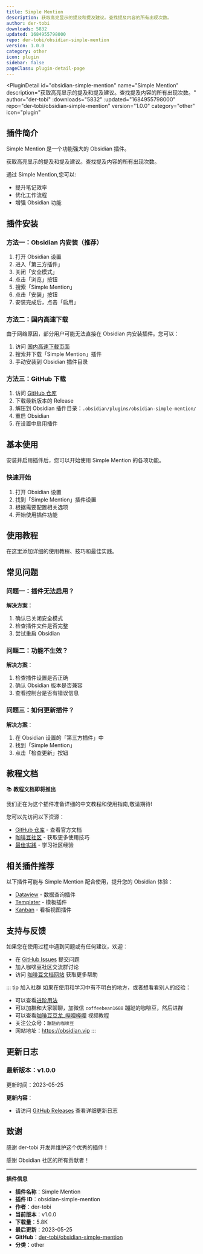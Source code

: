 ```yaml
---
title: Simple Mention
description: 获取高亮显示的提及和提及建议。查找提及内容的所有出现次数。
author: der-tobi
downloads: 5832
updated: 1684955798000
repo: der-tobi/obsidian-simple-mention
version: 1.0.0
category: other
icon: plugin
sidebar: false
pageClass: plugin-detail-page
---
```


<PluginDetail
  id="obsidian-simple-mention"
  name="Simple Mention"
  description="获取高亮显示的提及和提及建议。查找提及内容的所有出现次数。"
  author="der-tobi"
  :downloads="5832"
  :updated="1684955798000"
  repo="der-tobi/obsidian-simple-mention"
  version="1.0.0"
  category="other"
  icon="plugin"
>

<!-- AUTO_GENERATED_START -->
## 插件简介

Simple Mention 是一个功能强大的 Obsidian 插件。

获取高亮显示的提及和提及建议。查找提及内容的所有出现次数。

通过 Simple Mention,您可以:

- 提升笔记效率
- 优化工作流程
- 增强 Obsidian 功能

<!-- AUTO_GENERATED_END -->

<!-- AUTO_GENERATED_START -->
## 插件安装

### 方法一：Obsidian 内安装（推荐）

1. 打开 Obsidian 设置
2. 进入「第三方插件」
3. 关闭「安全模式」
4. 点击「浏览」按钮
5. 搜索「Simple Mention」
6. 点击「安装」按钮
7. 安装完成后，点击「启用」

### 方法二：国内高速下载

由于网络原因，部分用户可能无法直接在 Obsidian 内安装插件。您可以：

1. 访问 [国内高速下载页面](/zh/documentation/obsidian-plugins-download.html)
2. 搜索并下载「Simple Mention」插件
3. 手动安装到 Obsidian 插件目录

### 方法三：GitHub 下载

1. 访问 [GitHub 仓库](https://github.com/der-tobi/obsidian-simple-mention)
2. 下载最新版本的 Release
3. 解压到 Obsidian 插件目录：`.obsidian/plugins/obsidian-simple-mention/`
4. 重启 Obsidian
5. 在设置中启用插件

## 基本使用

安装并启用插件后，您可以开始使用 Simple Mention 的各项功能。

### 快速开始

1. 打开 Obsidian 设置
2. 找到「Simple Mention」插件设置
3. 根据需要配置相关选项
4. 开始使用插件功能

<!-- AUTO_GENERATED_END -->

<!-- CUSTOM_CONTENT_START:tutorial -->
## 使用教程

在这里添加详细的使用教程、技巧和最佳实践。

<!-- CUSTOM_CONTENT_END:tutorial -->

<!-- SHARED_CONTENT_START -->
## 常见问题

### 问题一：插件无法启用？

**解决方案**：
1. 确认已关闭安全模式
2. 检查插件文件是否完整
3. 尝试重启 Obsidian

### 问题二：功能不生效？

**解决方案**：
1. 检查插件设置是否正确
2. 确认 Obsidian 版本是否兼容
3. 查看控制台是否有错误信息

### 问题三：如何更新插件？

**解决方案**：
1. 在 Obsidian 设置的「第三方插件」中
2. 找到「Simple Mention」
3. 点击「检查更新」按钮

## 教程文档

📚 **教程文档即将推出**

我们正在为这个插件准备详细的中文教程和使用指南,敬请期待!

您可以先访问以下资源：
- [GitHub 仓库](https://github.com/der-tobi/obsidian-simple-mention) - 查看官方文档
- [咖啡豆社区](/zh/bases/) - 获取更多使用技巧
- [最佳实践](/zh/best-practices/) - 学习社区经验

## 相关插件推荐

以下插件可能与 Simple Mention 配合使用，提升您的 Obsidian 体验：

- [Dataview](/zh/plugins/dataview.html) - 数据查询插件
- [Templater](/zh/plugins/templater-obsidian.html) - 模板插件
- [Kanban](/zh/plugins/obsidian-kanban.html) - 看板视图插件

## 支持与反馈

如果您在使用过程中遇到问题或有任何建议，欢迎：

- 在 [GitHub Issues](https://github.com/der-tobi/obsidian-simple-mention/issues) 提交问题
- 加入咖啡豆社区交流群讨论
- 访问 [咖啡豆文档网站](https://obsidian.vip) 获取更多帮助

::: tip 加入社群
如果在使用和学习中有不明白的地方，或者想看看别人的经验：
- 可以查看[进阶用法](/zh/advanced)
- 可以加群和大家聊聊，加微信 `coffeebean1688` 蹦跶的咖啡豆，然后进群
- 可以查看[咖啡豆豆龙_哔哩哔哩](https://space.bilibili.com/618777356) 视频教程
- 关注公众号：`蹦跶的咖啡豆`
- 网站地址：https://obsidian.vip
:::
<!-- SHARED_CONTENT_END -->

<!-- AUTO_GENERATED_START -->
## 更新日志

### 最新版本：v1.0.0

更新时间：2023-05-25

**更新内容**：
- 请访问 [GitHub Releases](https://github.com/der-tobi/obsidian-simple-mention/releases) 查看详细更新日志

## 致谢

感谢 der-tobi 开发并维护这个优秀的插件！

感谢 Obsidian 社区的所有贡献者！

---

**插件信息**
- **插件名称**：Simple Mention
- **插件 ID**：obsidian-simple-mention
- **作者**：der-tobi
- **当前版本**：v1.0.0
- **下载量**：5.8K
- **最后更新**：2023-05-25
- **GitHub**：[der-tobi/obsidian-simple-mention](https://github.com/der-tobi/obsidian-simple-mention)
- **分类**：other
<!-- AUTO_GENERATED_END -->

</PluginDetail>

